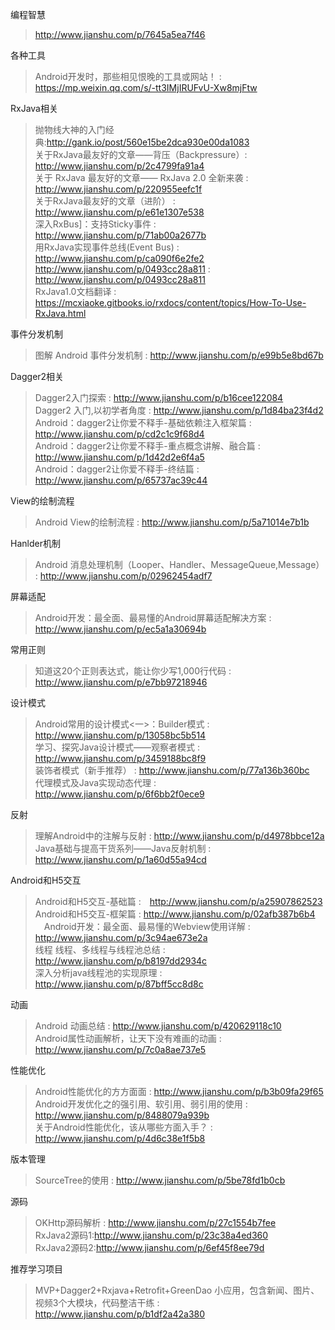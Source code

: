 编程智慧
> http://www.jianshu.com/p/7645a5ea7f46</br>

各种工具
> Android开发时，那些相见恨晚的工具或网站！ : https://mp.weixin.qq.com/s/-tt3IMjIRUFvU-Xw8mjFtw</br>

RxJava相关
> 抛物线大神的入门经典:http://gank.io/post/560e15be2dca930e00da1083</br>
> 关于RxJava最友好的文章——背压（Backpressure）: http://www.jianshu.com/p/2c4799fa91a4</br>
> 关于 RxJava 最友好的文章—— RxJava 2.0 全新来袭 : http://www.jianshu.com/p/220955eefc1f</br>
> 关于RxJava最友好的文章（进阶） : http://www.jianshu.com/p/e61e1307e538</br>
> 深入RxBus]：支持Sticky事件 : http://www.jianshu.com/p/71ab00a2677b</br>
> 用RxJava实现事件总线(Event Bus) :　http://www.jianshu.com/p/ca090f6e2fe2</br>
> http://www.jianshu.com/p/0493cc28a811 : http://www.jianshu.com/p/0493cc28a811</br>
> RxJava1.0文档翻译 : https://mcxiaoke.gitbooks.io/rxdocs/content/topics/How-To-Use-RxJava.html</br>

事件分发机制
> 图解 Android 事件分发机制 : http://www.jianshu.com/p/e99b5e8bd67b</br>

Dagger2相关
> Dagger2入门探索 : http://www.jianshu.com/p/b16cee122084</br>
> Dagger2 入门,以初学者角度 : http://www.jianshu.com/p/1d84ba23f4d2</br>
> Android：dagger2让你爱不释手-基础依赖注入框架篇 : http://www.jianshu.com/p/cd2c1c9f68d4</br>
> Android：dagger2让你爱不释手-重点概念讲解、融合篇 : http://www.jianshu.com/p/1d42d2e6f4a5</br>
> Android：dagger2让你爱不释手-终结篇 : http://www.jianshu.com/p/65737ac39c44</br>

View的绘制流程
> Android View的绘制流程 : http://www.jianshu.com/p/5a71014e7b1b</br>

Hanlder机制
> Android 消息处理机制（Looper、Handler、MessageQueue,Message） : http://www.jianshu.com/p/02962454adf7</br>

屏幕适配
> Android开发：最全面、最易懂的Android屏幕适配解决方案 :　http://www.jianshu.com/p/ec5a1a30694b</br>

常用正则
> 知道这20个正则表达式，能让你少写1,000行代码 : http://www.jianshu.com/p/e7bb97218946</br>

设计模式
> Android常用的设计模式<一>：Builder模式 : http://www.jianshu.com/p/13058bc5b514</br>
> 学习、探究Java设计模式——观察者模式 : http://www.jianshu.com/p/3459188bc8f9</br>
> 装饰者模式（新手推荐） : http://www.jianshu.com/p/77a136b360bc</br>
> 代理模式及Java实现动态代理 : http://www.jianshu.com/p/6f6bb2f0ece9</br>

反射
> 理解Android中的注解与反射 : http://www.jianshu.com/p/d4978bbce12a</br>
> Java基础与提高干货系列——Java反射机制 : http://www.jianshu.com/p/1a60d55a94cd</br>

Android和H5交互
> Android和H5交互-基础篇 :　http://www.jianshu.com/p/a25907862523</br>
> Android和H5交互-框架篇 : http://www.jianshu.com/p/02afb387b6b4</br>
>　Android开发：最全面、最易懂的Webview使用详解 : http://www.jianshu.com/p/3c94ae673e2a</br>
线程
> 线程、多线程与线程池总结 : http://www.jianshu.com/p/b8197dd2934c</br>
> 深入分析java线程池的实现原理 :　http://www.jianshu.com/p/87bff5cc8d8c</br>

动画
> Android 动画总结 : http://www.jianshu.com/p/420629118c10</br>
> Android属性动画解析，让天下没有难画的动画 :　http://www.jianshu.com/p/7c0a8ae737e5</br>

性能优化
> Android性能优化的方方面面 : http://www.jianshu.com/p/b3b09fa29f65</br>
> Android开发优化之的强引用、软引用、弱引用的使用 : http://www.jianshu.com/p/8488079a939b</br>
> 关于Android性能优化，该从哪些方面入手？ : http://www.jianshu.com/p/4d6c38e1f5b8</br>

版本管理
> SourceTree的使用 : http://www.jianshu.com/p/5be78fd1b0cb</br>

源码
> OKHttp源码解析 : http://www.jianshu.com/p/27c1554b7fee</br>
> RxJava2源码1:http://www.jianshu.com/p/23c38a4ed360</br>
> RxJava2源码2:http://www.jianshu.com/p/6ef45f8ee79d</br>

推荐学习项目
> MVP+Dagger2+Rxjava+Retrofit+GreenDao 小应用，包含新闻、图片、视频3个大模块，代码整洁干练 : http://www.jianshu.com/p/b1df2a42a380</br>


